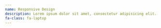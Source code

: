 ```yaml
---
name: Responsive Design
description: Lorem ipsum dolor sit amet, consectetur adipisicing elit. Minima maxime quam architecto quo inventore harum ex magni, dicta impedit.
fa-class: fa-laptop
---
```

